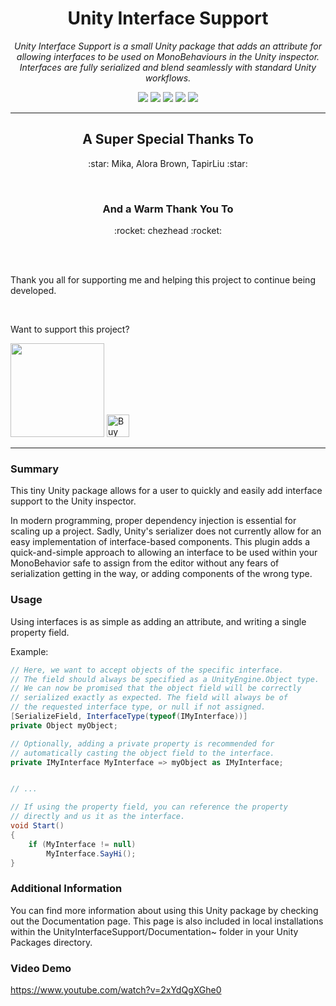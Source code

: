 <h1 align="center">Unity Interface Support</h1>
<p align="center"><i>Unity Interface Support is a small Unity package that adds an attribute for allowing interfaces to be used on MonoBehaviours in the Unity inspector. Interfaces are fully serialized and blend seamlessly with standard Unity workflows.</i></p>

<p align="center">
  <img src="https://img.shields.io/github/license/Wraithaven-UnityTools/Unity-Interface-Support" />
  <img src="https://img.shields.io/github/repo-size/Wraithaven-UnityTools/Unity-Interface-Support" />
  <img src="https://img.shields.io/github/issues/Wraithaven-UnityTools/Unity-Interface-Support" />
  <img src="https://img.shields.io/github/v/release/Wraithaven-UnityTools/Unity-Interface-Support?include_prereleases" />
  <a href="https://openupm.com/packages/net.wraithavengames.unityinterfacesupport/"><img src="https://img.shields.io/npm/v/net.wraithavengames.unityinterfacesupport?label=openupm&registry_uri=https://package.openupm.com" /></a>
</p>

---

<h2 align="center">A Super Special Thanks To</h2>
<p align="center">
  :star: Mika, Alora Brown, TapirLiu :star:
</p>

<br />

<h3 align="center">And a Warm Thank You To</h3>
<p align="center">
  :rocket: chezhead :rocket:
</p>

<br />
<br />

Thank you all for supporting me and helping this project to continue being developed.

<br />

<p>Want to support this project?</p>
<a href="https://www.patreon.com/thedudefromci"><img src="https://c5.patreon.com/external/logo/become_a_patron_button@2x.png" width="150px" /></a>
<a href='https://ko-fi.com/P5P31SKR9' target='_blank'><img height='36' style='border:0px;height:36px;' src='https://cdn.ko-fi.com/cdn/kofi2.png?v=2' border='0' alt='Buy Me a Coffee at ko-fi.com' /></a>

---

### Summary

This tiny Unity package allows for a user to quickly and easily add interface support to the Unity inspector.

In modern programming, proper dependency injection is essential for scaling up a project. Sadly, Unity's serializer does not currently allow for an easy implementation of interface-based components. This plugin adds a quick-and-simple approach to allowing an interface to be used within your MonoBehavior safe to assign from the editor without any fears of serialization getting in the way, or adding components of the wrong type.

### Usage

Using interfaces is as simple as adding an attribute, and writing a single property field.

Example:

```cs
// Here, we want to accept objects of the specific interface.
// The field should always be specified as a UnityEngine.Object type.
// We can now be promised that the object field will be correctly
// serialized exactly as expected. The field will always be of
// the requested interface type, or null if not assigned.
[SerializeField, InterfaceType(typeof(IMyInterface))]
private Object myObject;

// Optionally, adding a private property is recommended for
// automatically casting the object field to the interface.
private IMyInterface MyInterface => myObject as IMyInterface;


// ...

// If using the property field, you can reference the property
// directly and us it as the interface.
void Start()
{
    if (MyInterface != null)
        MyInterface.SayHi();
}
```

### Additional Information

You can find more information about using this Unity package by checking out the Documentation page. This page is also included in local installations within the UnityInterfaceSupport/Documentation~ folder in your Unity Packages directory.

### Video Demo

https://www.youtube.com/watch?v=2xYdQgXGhe0
